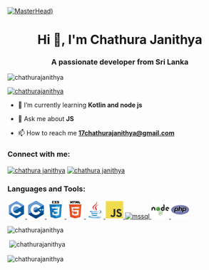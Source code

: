 [![MasterHead](https://t4.ftcdn.net/jpg/05/90/45/35/360_F_590453560_ugMuPncnGYB6XnJqmC8xiPQx4eg3jmMD.jpg))]()



<h1 align="center">Hi 👋, I'm Chathura Janithya</h1>
<h3 align="center">A passionate developer from Sri Lanka</h3>


<p align="left"> <img src="https://komarev.com/ghpvc/?username=chathurajanithya&label=Profile%20views&color=0e75b6&style=flat" alt="chathurajanithya" /> </p>

<p align="left"> <a href="https://github.com/ryo-ma/github-profile-trophy"><img src="https://github-profile-trophy.vercel.app/?username=chathurajanithya" alt="chathurajanithya" /></a> </p>

- 🌱 I’m currently learning **Kotlin and node js**

- 💬 Ask me about **JS**

- 📫 How to reach me **17chathurajanithya@gmail.com**

<h3 align="left">Connect with me:</h3>
<p align="left">
<a href="https://www.facebook.com/chathura.janithya.9" target="blank"><img align="center" src="https://raw.githubusercontent.com/rahuldkjain/github-profile-readme-generator/master/src/images/icons/Social/facebook.svg" alt="chathura janithya" height="30" width="40" /></a>
<a href="[https://instagram.com/chathura janithya](https://www.instagram.com/c_h_a_t_h_u_r_aj_a_n_i_t_h_y_a/)" target="blank"><img align="center" src="https://raw.githubusercontent.com/rahuldkjain/github-profile-readme-generator/master/src/images/icons/Social/instagram.svg" alt="chathura janithya" height="30" width="40" /></a>
</p>

<h3 align="left">Languages and Tools:</h3>
<p align="left"> <a href="https://www.cprogramming.com/" target="_blank" rel="noreferrer"> <img src="https://raw.githubusercontent.com/devicons/devicon/master/icons/c/c-original.svg" alt="c" width="40" height="40"/> </a> <a href="https://www.w3schools.com/cpp/" target="_blank" rel="noreferrer"> <img src="https://raw.githubusercontent.com/devicons/devicon/master/icons/cplusplus/cplusplus-original.svg" alt="cplusplus" width="40" height="40"/> </a> <a href="https://www.w3schools.com/css/" target="_blank" rel="noreferrer"> <img src="https://raw.githubusercontent.com/devicons/devicon/master/icons/css3/css3-original-wordmark.svg" alt="css3" width="40" height="40"/> </a> <a href="https://www.w3.org/html/" target="_blank" rel="noreferrer"> <img src="https://raw.githubusercontent.com/devicons/devicon/master/icons/html5/html5-original-wordmark.svg" alt="html5" width="40" height="40"/> </a> <a href="https://www.java.com" target="_blank" rel="noreferrer"> <img src="https://raw.githubusercontent.com/devicons/devicon/master/icons/java/java-original.svg" alt="java" width="40" height="40"/> </a> <a href="https://developer.mozilla.org/en-US/docs/Web/JavaScript" target="_blank" rel="noreferrer"> <img src="https://raw.githubusercontent.com/devicons/devicon/master/icons/javascript/javascript-original.svg" alt="javascript" width="40" height="40"/> </a> <a href="https://www.microsoft.com/en-us/sql-server" target="_blank" rel="noreferrer"> <img src="https://www.svgrepo.com/show/303229/microsoft-sql-server-logo.svg" alt="mssql" width="40" height="40"/> </a> <a href="https://nodejs.org" target="_blank" rel="noreferrer"> <img src="https://raw.githubusercontent.com/devicons/devicon/master/icons/nodejs/nodejs-original-wordmark.svg" alt="nodejs" width="40" height="40"/> </a> <a href="https://www.php.net" target="_blank" rel="noreferrer"> <img src="https://raw.githubusercontent.com/devicons/devicon/master/icons/php/php-original.svg" alt="php" width="40" height="40"/> </a> </p>

<p><img align="left" src="https://github-readme-stats.vercel.app/api/top-langs?username=chathurajanithya&show_icons=true&locale=en&layout=compact" alt="chathurajanithya" /></p>
</br>
<p>&nbsp;<img align="center" src="https://github-readme-stats.vercel.app/api?username=chathurajanithya&show_icons=true&locale=en" alt="chathurajanithya" /></p>

<p><img align="center" src="https://github-readme-streak-stats.herokuapp.com/?user=chathurajanithya&" alt="chathurajanithya" /></p>
